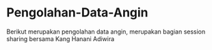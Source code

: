# Pengolahan-Data-Angin
Berikut merupakan pengolahan data angin, merupakan bagian session sharing bersama Kang Hanani Adiwira

